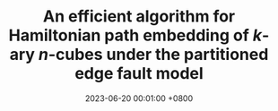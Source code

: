 ---
title:          "An efficient algorithm for Hamiltonian path embedding of $k$-ary $n$-cubes under the partitioned edge fault model"
date:           2023-06-20 00:01:00 +0800
selected:       true
pub:            "IEEE Transactions on Parallel and Distributed Systems,"
pub_date:       "vol. 72, no. 11, pp. 3245-3258, 2023"

cover:          /assets/images/covers/cover2.jpg
authors:
  - Hongbin Zhuang
  - Xiao-Yan Li
  - Jou-Ming Chang
  - Dajin Wang
links:
  Paper: https://ieeexplore.ieee.org/abstract/document/10093117
---